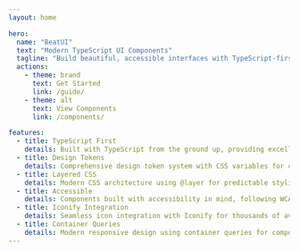 ```yaml
---
layout: home

hero:
  name: "BeatUI"
  text: "Modern TypeScript UI Components"
  tagline: "Build beautiful, accessible interfaces with TypeScript-first design tokens and layered CSS architecture"
  actions:
    - theme: brand
      text: Get Started
      link: /guide/
    - theme: alt
      text: View Components
      link: /components/

features:
  - title: TypeScript First
    details: Built with TypeScript from the ground up, providing excellent type safety and developer experience.
  - title: Design Tokens
    details: Comprehensive design token system with CSS variables for consistent theming and customization.
  - title: Layered CSS
    details: Modern CSS architecture using @layer for predictable styling and easy customization.
  - title: Accessible
    details: Components built with accessibility in mind, following WCAG guidelines and best practices.
  - title: Iconify Integration
    details: Seamless icon integration with Iconify for thousands of available icons.
  - title: Container Queries
    details: Modern responsive design using container queries for component-level responsiveness.
---
```

